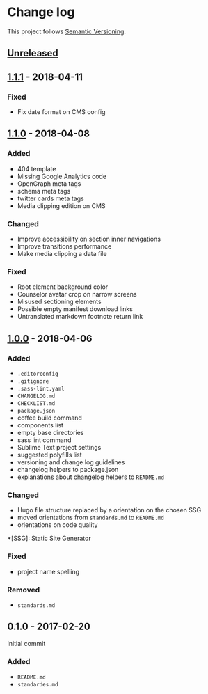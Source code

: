 # Change log

This project follows [Semantic Versioning](http://semver.org/).

## [Unreleased]

## [1.1.1][] - 2018-04-11

### Fixed

- Fix date format on CMS config

## [1.1.0][] - 2018-04-08

### Added

- 404 template
- Missing Google Analytics code
- OpenGraph meta tags
- schema meta tags
- twitter cards meta tags
- Media clipping edition on CMS

### Changed

- Improve accessibility on section inner navigations
- Improve transitions performance
- Make media clipping a data file

### Fixed

- Root element background color
- Counselor avatar crop on narrow screens
- Misused sectioning elements
- Possible empty manifest download links
- Untranslated markdown footnote return link

## [1.0.0][] - 2018-04-06

### Added

- `.editorconfig`
- `.gitignore`
- `.sass-lint.yaml`
- `CHANGELOG.md`
- `CHECKLIST.md`
- `package.json`
- coffee build command
- components list
- empty base directories
- sass lint command
- Sublime Text project settings
- suggested polyfills list
- versioning and change log guidelines
- changelog helpers to package.json
- explanations about changelog helpers to `README.md`

### Changed

- Hugo file structure replaced by a orientation on the chosen SSG
- moved orientations from `standards.md` to `README.md`
- orientations on code quality

*[SSG]: Static Site Generator

### Fixed

- project name spelling

### Removed

- `standards.md`


## 0.1.0 - 2017-02-20

Initial commit

### Added

- `README.md`
- `standardes.md`


[Unreleased]: https://github.com/tecnologiaequidade/tecnologiaequidade.github.io/compare/v1.1.1...HEAD
[1.1.1]: https://github.com/tecnologiaequidade/tecnologiaequidade.github.io/compare/v1.1.0...v1.1.1
[1.1.0]: https://github.com/tecnologiaequidade/tecnologiaequidade.github.io/compare/v1.0.0...v1.1.0
[1.0.0]: https://github.com/tecnologiaequidade/tecnologiaequidade.github.io/tree/v1.0.0
